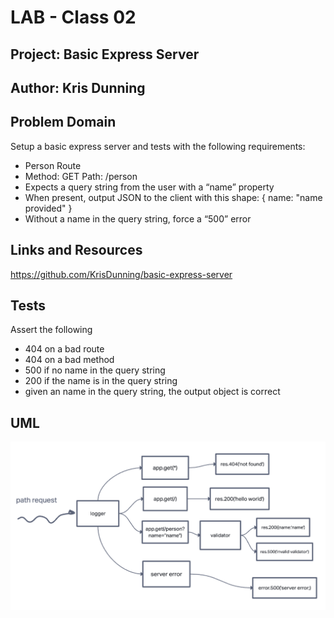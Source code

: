 
# LAB - Class 02

## Project: Basic Express Server

## Author: Kris Dunning

## Problem Domain

Setup a basic express server and tests with the following requirements:

- Person Route
- Method: GET Path: /person
- Expects a query string from the user with a “name” property
- When present, output JSON to the client with this shape: { name: "name provided" }
- Without a name in the query string, force a “500” error

## Links and Resources

<https://github.com/KrisDunning/basic-express-server>

## Tests

Assert the following

- 404 on a bad route
- 404 on a bad method
- 500 if no name in the query string
- 200 if the name is in the query string
- given an name in the query string, the output object is correct

## UML

![Lab02UML](Lab02UML.png)
